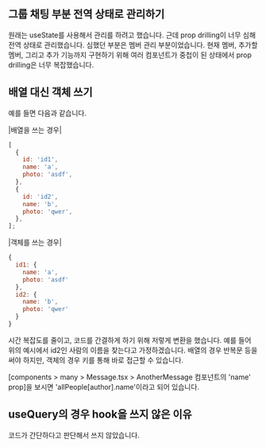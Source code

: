 ## 그룹 채팅 부분 전역 상태로 관리하기

원래는 useState를 사용해서 관리를 하려고 했습니다. 근데 prop drilling이 너무 심해 전역 상태로 관리했습니다. 심했던 부분은 멤버 관리 부분이었습니다. 현재 멤버, 추가할 멤버, 그리고 추가 기능까지 구현하기 위해 여러 컴포넌트가 중첩이 된 상태에서 prop drilling은 너무 복잡했습니다.

## 배열 대신 객체 쓰기

예를 들면 다음과 같습니다.

|배열을 쓰는 경우|

```js
[
  {
    id: 'id1',
    name: 'a',
    photo: 'asdf',
  },
  {
    id: 'id2',
    name: 'b',
    photo: 'qwer',
  },
];
```

|객체를 쓰는 경우|

```js
{
  id1: {
    name: 'a',
    photo: 'asdf'
  },
  id2: {
    name: 'b',
    photo: 'qwer'
  }
}
```

시간 복잡도를 줄이고, 코드를 간결하게 하기 위해 저렇게 변환을 했습니다. 예를 들어 위의 예시에서 id2인 사람의 이름을 찾는다고 가정하겠습니다. 배열의 경우 반복문 등을 써야 하지만, 객체의 경우 키를 통해 바로 접근할 수 있습니다.

[components > many > Message.tsx > AnotherMessage 컴포넌트의 'name' prop]을 보시면 'allPeople[author].name'이라고 되어 있습니다.

## useQuery의 경우 hook을 쓰지 않은 이유

코드가 간단하다고 판단해서 쓰지 않았습니다.
